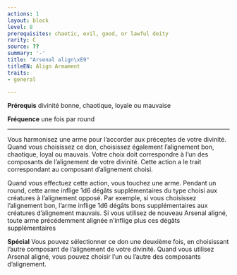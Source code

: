 ```yaml
---
actions: 1
layout: block
level: 8
prerequisites: chaotic, evil, good, or lawful deity
rarity: C
source: ??
summary: '-'
title: "Arsenal align\xE9"
titleEN: Align Armament
traits:
- general

---
```


<p><strong>Prérequis</strong> divinité bonne, chaotique, loyale ou mauvaise</p>
<p><strong>Fréquence</strong> une fois par round</p>
<hr>
<p>Vous harmonisez une arme pour l’accorder aux préceptes de votre divinité. Quand vous choisissez ce don, choisissez également l’alignement bon, chaotique, loyal ou mauvais. Votre choix doit correspondre à l’un des composants de l’alignement de votre divinité. Cette action a le trait correspondant au composant d’alignement choisi.</p>
<p>Quand vous effectuez cette action, vous touchez une arme. Pendant un round, cette arme inflige 1d6 dégâts supplémentaires du type choisi aux créatures à l’alignement opposé. Par exemple, si vous choisissez l’alignement bon, l’arme inflige 1d6 dégâts bons supplémentaires aux créatures d’alignement mauvais. Si vous utilisez de nouveau Arsenal aligné, toute arme précédemment alignée n’inflige plus ces dégâts supplémentaires</p>
<p><strong>Spécial</strong> Vous pouvez sélectionner ce don une deuxième fois, en choisissant l’autre composant de l’alignement de votre divinité. Quand vous utilisez Arsenal aligné, vous pouvez choisir l’un ou l’autre des composants d’alignement.</p>